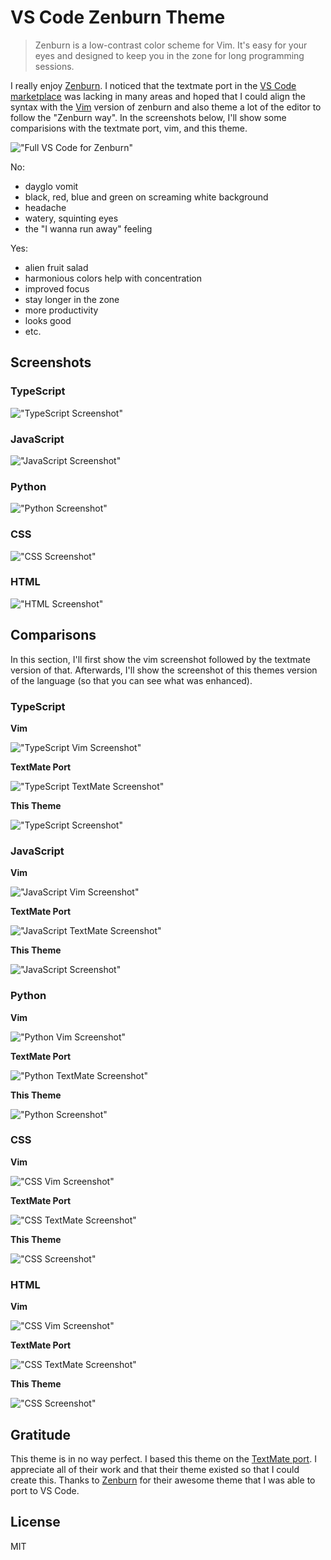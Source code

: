 # VS Code Zenburn Theme

> Zenburn is a low-contrast color scheme for Vim. It's easy for your eyes and designed to keep you in the zone for long programming sessions.


I really enjoy [Zenburn][0]. I noticed that the textmate port in the [VS Code marketplace][1] was lacking in many areas and hoped that I could align the syntax with the [Vim][2] version of zenburn and also theme a lot of the editor to follow the "Zenburn way". In the screenshots below, I'll show some comparisions with the textmate port, vim, and this theme.

!["Full VS Code for Zenburn"][3]

No:
  - dayglo vomit
  - black, red, blue and green on screaming white background
  - headache
  - watery, squinting eyes
  - the "I wanna run away" feeling

Yes:
  + alien fruit salad
  + harmonious colors help with concentration
  + improved focus
  + stay longer in the zone
  + more productivity
  + looks good
  + etc.

## Screenshots

### TypeScript
!["TypeScript Screenshot"][6]

### JavaScript
!["JavaScript Screenshot"][5]

### Python
!["Python Screenshot"][16]

### CSS
!["CSS Screenshot"][4]

### HTML
!["HTML Screenshot"][7]

## Comparisons

In this section, I'll first show the vim screenshot followed by the textmate version of that. Afterwards, I'll show the screenshot of this themes version of the language (so that you can see what was enhanced).

### TypeScript

**Vim**

!["TypeScript Vim Screenshot"][14]

**TextMate Port**

!["TypeScript TextMate Screenshot"][10]

**This Theme**

!["TypeScript Screenshot"][6]

### JavaScript

**Vim**

!["JavaScript Vim Screenshot"][13]

**TextMate Port**

!["JavaScript TextMate Screenshot"][9]

**This Theme**

!["JavaScript Screenshot"][5]

### Python

**Vim**

!["Python Vim Screenshot"][18]

**TextMate Port**

!["Python TextMate Screenshot"][17]

**This Theme**

!["Python Screenshot"][16]

### CSS

**Vim**

!["CSS Vim Screenshot"][12]

**TextMate Port**

!["CSS TextMate Screenshot"][8]

**This Theme**

!["CSS Screenshot"][4]

### HTML

**Vim**

!["CSS Vim Screenshot"][15]

**TextMate Port**

!["CSS TextMate Screenshot"][11]

**This Theme**

!["CSS Screenshot"][7]

## Gratitude

This theme is in no way perfect. I based this theme on the [TextMate port][1]. I appreciate all of their work and that their theme existed so that I could create this. Thanks to [Zenburn][0] for their awesome theme that I was able to port to VS Code.

## License

MIT


[0]: http://kippura.org/zenburnpage/ "Zenburn main website"
[1]: https://github.com/gerane/VSCode-ZenburnTheme "Zenburn for VS Code"
[2]: https://github.com/jnurmine/Zenburn "Zenburn for Vim"

[3]: https://github.com/ryanolsonx/vscode-zenburn-theme/raw/master/screenshots/full.png "New Zenburn for VS Code"
[4]: https://github.com/ryanolsonx/vscode-zenburn-theme/raw/master/screenshots/css.png "CSS Screenshot"
[5]: https://github.com/ryanolsonx/vscode-zenburn-theme/raw/master/screenshots/js.png "JavaScript Screenshot"
[6]: https://github.com/ryanolsonx/vscode-zenburn-theme/raw/master/screenshots/ts.png "TypeScript Screenshot"
[7]: https://github.com/ryanolsonx/vscode-zenburn-theme/raw/master/screenshots/html.png "HTML Screenshot"
[8]: https://github.com/ryanolsonx/vscode-zenburn-theme/raw/master/screenshots/css-other.png "CSS TextMate Screenshot"
[9]: https://github.com/ryanolsonx/vscode-zenburn-theme/raw/master/screenshots/js-other.png "JavaScript TextMate Screenshot"
[10]: https://github.com/ryanolsonx/vscode-zenburn-theme/raw/master/screenshots/ts-other.png "TypeScript TextMate Screenshot"
[11]: https://github.com/ryanolsonx/vscode-zenburn-theme/raw/master/screenshots/html-other.png "HTML TextMate Screenshot"
[12]: https://github.com/ryanolsonx/vscode-zenburn-theme/raw/master/screenshots/css-vim.png "CSS Vim Screenshot"
[13]: https://github.com/ryanolsonx/vscode-zenburn-theme/raw/master/screenshots/js-vim.png "JavaScript Vim Screenshot"
[14]: https://github.com/ryanolsonx/vscode-zenburn-theme/raw/master/screenshots/ts-vim.png "TypeScript Vim Screenshot"
[15]: https://github.com/ryanolsonx/vscode-zenburn-theme/raw/master/screenshots/html-vim.png "HTML Vim Screenshot"
[16]: https://github.com/ryanolsonx/vscode-zenburn-theme/raw/master/screenshots/py.png "Python Screenshot"
[17]: https://github.com/ryanolsonx/vscode-zenburn-theme/raw/master/screenshots/py-other.png "Python TextMate Screenshot"
[18]: https://github.com/ryanolsonx/vscode-zenburn-theme/raw/master/screenshots/py-vim.png "Python Vim Screenshot"